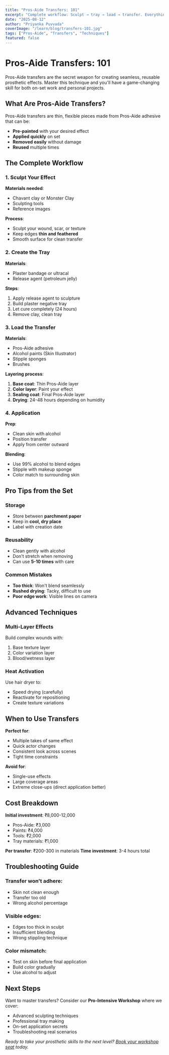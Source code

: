 ```yaml
---
title: "Pros-Aide Transfers: 101"
excerpt: "Complete workflow: Sculpt → tray → load → transfer. Everything you need to know about creating professional transfers."
date: "2025-08-12"
author: "Priyanka Puvvada"
coverImage: "/learn/blog/transfers-101.jpg"
tags: ["Pros-Aide", "Transfers", "Techniques"]
featured: false
---
```


# Pros-Aide Transfers: 101

Pros-Aide transfers are the secret weapon for creating seamless, reusable prosthetic effects. Master this technique and you'll have a game-changing skill for both on-set work and personal projects.

## What Are Pros-Aide Transfers?

Pros-Aide transfers are thin, flexible pieces made from Pros-Aide adhesive that can be:
- **Pre-painted** with your desired effect
- **Applied quickly** on set
- **Removed easily** without damage
- **Reused** multiple times

## The Complete Workflow

### 1. Sculpt Your Effect

**Materials needed**:
- Chavant clay or Monster Clay
- Sculpting tools
- Reference images

**Process**:
- Sculpt your wound, scar, or texture
- Keep edges **thin and feathered**
- Smooth surface for clean transfer

### 2. Create the Tray

**Materials**:
- Plaster bandage or ultracal
- Release agent (petroleum jelly)

**Steps**:
1. Apply release agent to sculpture
2. Build plaster negative tray
3. Let cure completely (24 hours)
4. Remove clay, clean tray

### 3. Load the Transfer

**Materials**:
- Pros-Aide adhesive
- Alcohol paints (Skin Illustrator)
- Stipple sponges
- Brushes

**Layering process**:
1. **Base coat**: Thin Pros-Aide layer
2. **Color layer**: Paint your effect
3. **Sealing coat**: Final Pros-Aide layer
4. **Drying**: 24-48 hours depending on humidity

### 4. Application

**Prep**:
- Clean skin with alcohol
- Position transfer
- Apply from center outward

**Blending**:
- Use 99% alcohol to blend edges
- Stipple with makeup sponge
- Color match to surrounding skin

## Pro Tips from the Set

### Storage
- Store between **parchment paper**
- Keep in **cool, dry place**
- Label with creation date

### Reusability
- Clean gently with alcohol
- Don't stretch when removing
- Can use **5-10 times** with care

### Common Mistakes
- **Too thick**: Won't blend seamlessly
- **Rushed drying**: Tacky, difficult to use
- **Poor edge work**: Visible lines on camera

## Advanced Techniques

### Multi-Layer Effects
Build complex wounds with:
1. Base texture layer
2. Color variation layer  
3. Blood/wetness layer

### Heat Activation
Use hair dryer to:
- Speed drying (carefully)
- Reactivate for repositioning
- Create texture variations

## When to Use Transfers

**Perfect for**:
- Multiple takes of same effect
- Quick actor changes
- Consistent look across scenes
- Tight time constraints

**Avoid for**:
- Single-use effects
- Large coverage areas
- Extreme close-ups (direct application better)

## Cost Breakdown

**Initial investment**: ₹8,000-12,000
- Pros-Aide: ₹3,000
- Paints: ₹4,000
- Tools: ₹2,000
- Tray materials: ₹1,000

**Per transfer**: ₹200-300 in materials
**Time investment**: 3-4 hours total

## Troubleshooting Guide

### Transfer won't adhere:
- Skin not clean enough
- Transfer too old
- Wrong alcohol percentage

### Visible edges:
- Edges too thick in sculpt
- Insufficient blending
- Wrong stippling technique

### Color mismatch:
- Test on skin before final application
- Build color gradually
- Use alcohol to adjust

## Next Steps

Want to master transfers? Consider our **Pro-Intensive Workshop** where we cover:
- Advanced sculpting techniques
- Professional tray making
- On-set application secrets
- Troubleshooting real scenarios

*Ready to take your prosthetic skills to the next level? [Book your workshop seat](/workshops/pro-intensive) today.*
